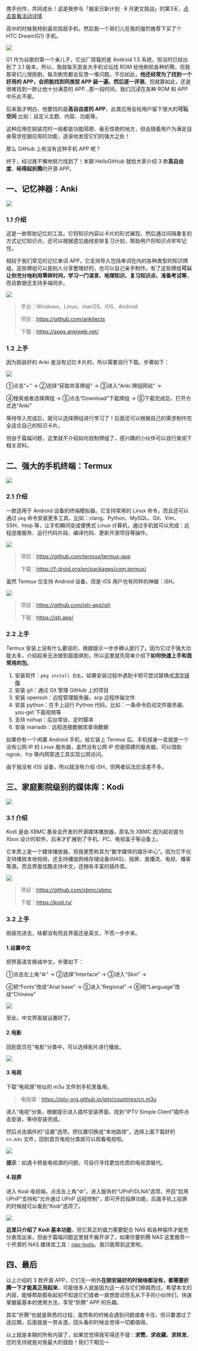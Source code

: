 携手创作，共同成长！这是我参与「掘金日新计划 · 8 月更文挑战」的第3天，[点击查看活动详情](https://juejin.cn/post/7123120819437322247 "https://juejin.cn/post/7123120819437322247")

高中的时候我特别喜欢捣鼓手机，然后我一个哥们儿在我的强烈推荐下买了个 HTC Dream(G1) 手机。

![](https://p3-juejin.byteimg.com/tos-cn-i-k3u1fbpfcp/ecc1f55299dc4de493035c6379e057b0~tplv-k3u1fbpfcp-zoom-1.image)

G1 作为谷歌的第一个亲儿子，它出厂搭载的是 Android 1.5 系统，但当时已经出到了 2.1 版本。所以，我就每天逛各大手机论坛找 ROM 给他刷机各种折腾，但我那哥们儿很挑剔，每次刷完都会反馈一堆问题。不仅如此，**他还经常为了找到一个好用的 APP，会把能找到同类型 APP 装一遍，然后逐一评测**。但就算如此，还是很难找到一款让他十分满意的 APP...那一段时间，我们沉浸在各种 ROM 和 APP 中乐此不疲。

后来我才明白，他要找的是**高自由度的 APP**，此类应用会给用户留下很大的**可玩空间**
比如：自定义主题、内容、功能等。

这种应用在刚装完时一般都是功能简陋、毫无惊艳的地方，但会随着用户为满足自身需求挖掘应用的功能，逐渐地发现它们的强大之处！

那么 GitHub 上有没有这种手机 APP 呢？

终于，经过我不懈地努力找到了！本期 HelloGitHub 就给大家介绍 3 款**高自由度**、**经得起折腾**的开源 APP。


## 一、记忆神器：Anki

![](https://p3-juejin.byteimg.com/tos-cn-i-k3u1fbpfcp/2dc67196c7c14c62a6854d5cdb8e1f92~tplv-k3u1fbpfcp-zoom-1.image)

### 1.1 介绍

这是一款帮助记忆的工具。它将知识内容以卡片的形式展现，然后通过间隔重复的方式记忆知识点，还可以根据遗忘曲线安排复习计划，帮助用户将知识点牢牢记住。

相较于我们常见的记忆单词 APP，它支持导入包括单词在内的各种类型的知识牌组，这些牌组可以是别人分享整理好的，也可以自己亲手制作。有了这些牌组**可以让你充分地利用零碎时间，学习一门语言、地理知识、复习知识点、准备考试等**，而且数据还支持多端同步。

![](https://p3-juejin.byteimg.com/tos-cn-i-k3u1fbpfcp/06eb737f663242f0834527308231296a~tplv-k3u1fbpfcp-zoom-1.image)

> 平台：Windows、Linux、macOS、iOS、Android
>
> 项目：https://github.com/ankitects
>
> 下载：https://apps.ankiweb.net/

### 1.2 上手

因为刚装好的 Anki 是没有记忆卡片的，所以需要自行下载。步骤如下：

![](https://p3-juejin.byteimg.com/tos-cn-i-k3u1fbpfcp/8fdd5c2f11f040eabe58c280d74ae204~tplv-k3u1fbpfcp-zoom-1.image)

①点击“+” -> ②选择“获取共享牌组” -> ③进入“Anki 牌组网站” ->

④搜索或者选择牌组 -> ⑤点击“Download”下载牌组 -> ⑥下载完成后，打开方式选“Anki”

等待导入完成后，就可以选择牌组进行学习了！后面还可以根据自己的需求制作完全适合自己的知识卡片。

但由于篇幅问题，这里就不介绍如何自制牌组了，感兴趣的小伙伴可以自行查阅下相关资料。


## 二、强大的手机终端：Termux

![](https://p3-juejin.byteimg.com/tos-cn-i-k3u1fbpfcp/bac5d3c1975648bbb0ea0c925deec3d4~tplv-k3u1fbpfcp-zoom-1.image)

### 2.1 介绍

一款适用于 Android 设备的终端模拟器。它支持常用的 Linux 命令，而且还可以通过 `pkg` 命令安装更多工具，比如：clang、Python、MySQL、Git、Vim、SSH、htop 等，让手机瞬间变成便携式 Linux 计算机，通过手机就可以完成：远程连接服务、运行代码片段、编译代码、更新开源项目等操作。

![](https://p3-juejin.byteimg.com/tos-cn-i-k3u1fbpfcp/1638b40a713e4ad485365e7bb703afd4~tplv-k3u1fbpfcp-zoom-1.image)

> 项目：https://github.com/termux/termux-app
>
> 下载：https://f-droid.org/en/packages/com.termux/

虽然 Termux 仅支持 Android 设备，但是 iOS 用户也有同样的神器：iSH。

![](https://p3-juejin.byteimg.com/tos-cn-i-k3u1fbpfcp/9fd686a25b364ac0a01f4ef8af713ae4~tplv-k3u1fbpfcp-zoom-1.image)

> 项目：https://github.com/ish-app/ish
>
> 下载：https://ish.app/

### 2.2 上手

Termux 安装上没有什么要说的，根据提示一步步确认就行了。因为它过于强大功能太多，介绍起来无法做到面面俱到，所以这里就先简单介绍下**如何快速上手和我常用的包**。

1. 安装软件：`pkg install 包名`，如果安装过程中遇到卡顿可尝试替换成[清华镜像](https://mirrors.tuna.tsinghua.edu.cn/help/termux/)
2. 安装 git：通过 Git 管理 GitHub 上的项目
3. 安装 openssh：远程管理服务器，scp 远程传输文件
4. 安装 python：在手上运行 Python 代码，比如：一条命令启动文件服务器、you-get 下载视频等
5. 支持 nohup：后台常驻、定时脚本
6. 安装 mariadb：远程连接数据库查询数据

如果你有一个闲置 Android 手机，给它装上 Termux 后。手机摇身一变就是一个没有公网 IP 的 Linux 服务器，虽然没有公网 IP 但是搭建的服务器，可以借助 ngrok、frp 等内网穿透工具实现公网访问。

由于我没有 iOS 设备，所以就没有介绍 iSH，但两者玩法应该差不多。

## 三、家庭影院级别的媒体库：Kodi

![](https://p3-juejin.byteimg.com/tos-cn-i-k3u1fbpfcp/90d309888a1049b79080ea71454cf275~tplv-k3u1fbpfcp-zoom-1.image)

### 3.1 介绍

Kodi 是由 XBMC 基金会开发的开源媒体播放器，原名为 XBMC 因为起初是为 Xbox 设计的软件，后来才扩展到了手机、PC、电视盒子等设备上。

它本质上是一个媒体播放器，但我更愿称其为“数字媒体的娱乐中心”。因为它不仅支持播放本地视频，还支持播放网络存储设备(NAS)、投屏、直播流、电视、播客等源。而且界面炫酷支持中文，还拥有丰富的插件库。

![](https://p3-juejin.byteimg.com/tos-cn-i-k3u1fbpfcp/9cd44ec6dced4202934491f4bbef8c84~tplv-k3u1fbpfcp-zoom-1.image)

> 项目：https://github.com/xbmc/xbmc
>
> 下载：https://kodi.tv/

### 3.2 上手

刚装完进去，啥都没有而且界面还是英文，不慌一步步来。

#### 1.设置中文

把界面语言换成中文，步骤如下：

①点击左上角“⚙️” -> ②选择“Interface” -> ③进入“Skin” ->

④把“Fonts”改成“Arial base” -> ⑤进入“Regional” -> ⑥把“Language”改成“Chinese”

![](https://p3-juejin.byteimg.com/tos-cn-i-k3u1fbpfcp/9005ce23cd014a759c631fcd7b6f8bc0~tplv-k3u1fbpfcp-zoom-1.image)

至此，中文界面就设置好了。


#### 2.电影

回到首页在“电影”分类中，可以选择影片进行播放。

![](https://p3-juejin.byteimg.com/tos-cn-i-k3u1fbpfcp/e4d78e625dc3492da1341737260956ed~tplv-k3u1fbpfcp-zoom-1.image)


#### 3.电视

下载“电视源”地址的 m3u 文件到手机里备用。

> 电视源：https://iptv-org.github.io/iptv/countries/cn.m3u

进入“电视”分类，根据提示进入插件安装界面，找到“IPTV Simple Client”插件点击安装，等待安装完成。

然后点击插件的“设置”选项，把位置切换成“本地路径”，选择上面下载好的 `cn.m3u` 文件，回到首页电视分类就可以观看电视啦。

![](https://p3-juejin.byteimg.com/tos-cn-i-k3u1fbpfcp/fc80b8a7e2524e8f8dfdd91f6f746922~tplv-k3u1fbpfcp-zoom-1.image)

**提示**：如遇卡顿是电视源的问题，可自行寻找更加优质的电视源替代。

#### 4.投屏

进入 Kodi 电视端，点击左上角“⚙️”，进入服务的“UPnP/DLNA”选项，开启“启用 UPnP”支持和“允许通过 UPnP 远程控制”，即可开启投屏功能，后面手机上投屏的时候就可以看到”Kodi“选项了。

![](https://p3-juejin.byteimg.com/tos-cn-i-k3u1fbpfcp/b0a6a398aecc47669eace8eded332bd6~tplv-k3u1fbpfcp-zoom-1.image)

**这里只介绍了 Kodi 基本功能**，但它真正的威力需要配合 NAS 和各种插件才能充分表现出来，但由于篇幅问题这里就不展开讲了。如果你要折腾 NAS 这里推荐一个开源的 NAS 媒体库工具：[nas-tools](https://github.com/jxxghp/nas-tools)，我只能帮到这里啦。

## 四、最后

以上介绍的 3 款开源 APP，它们无一例外**在刚安装好的时候啥都没有，都需要折腾一下才能真正用起来**，可能很多人就是因为这一点与它们擦肩而过。希望本文的内容，能够帮助那些起初不知道它们或者一直想尝试但无从下手的小伙伴们，快速掌握最基本的使用方法，享受“折腾” APP 的乐趣。

其实“折腾”也就是熟悉的过程，虽然有的时候会遇到问题或者卡住，但只要渡过了适应期，后面就是一劳永逸，回头看的时候会觉得一切都值得。

以上就是本期的所有内容了，如果您觉得我写得还不错：**求赞、求收藏、求转发**，您的支持就是对我最大的鼓励！我们下期见～